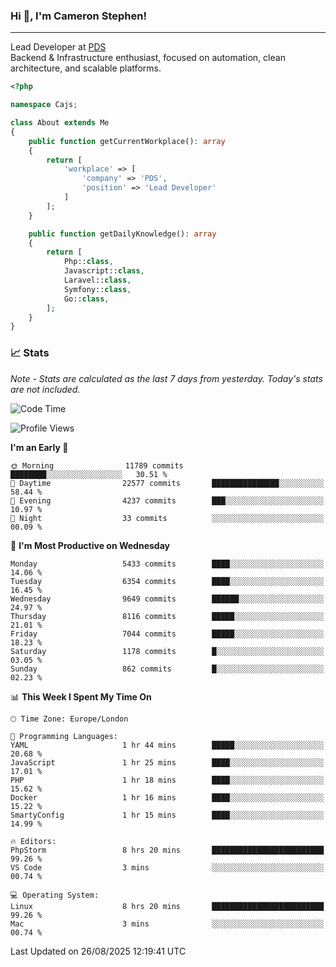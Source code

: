 ### Hi 👋, I'm Cameron Stephen!

---

Lead Developer at [PDS](https://prindatasolutions.co.uk)  
Backend & Infrastructure enthusiast, focused on automation, clean architecture, and scalable platforms.


```php
<?php

namespace Cajs;

class About extends Me
{
    public function getCurrentWorkplace(): array
    {
        return [
            'workplace' => [
                'company' => 'PDS',
                'position' => 'Lead Developer'
            ]
        ];
    }

    public function getDailyKnowledge(): array
    {
        return [
            Php::class,
            Javascript::class,
            Laravel::class,
            Symfony::class,
            Go::class,
        ];
    }
}
```

### 📈 Stats
<p><em>Note - Stats are calculated as the last 7 days from yesterday. Today's stats are not included.</em></p>


<!--START_SECTION:waka-->
![Code Time](http://img.shields.io/badge/Code%20Time-4%2C657%20hrs%2051%20mins-blue)

![Profile Views](http://img.shields.io/badge/Profile%20Views-0-blue)

**I'm an Early 🐤** 

```text
🌞 Morning                11789 commits       ████████░░░░░░░░░░░░░░░░░   30.51 % 
🌆 Daytime                22577 commits       ███████████████░░░░░░░░░░   58.44 % 
🌃 Evening                4237 commits        ███░░░░░░░░░░░░░░░░░░░░░░   10.97 % 
🌙 Night                  33 commits          ░░░░░░░░░░░░░░░░░░░░░░░░░   00.09 % 
```
📅 **I'm Most Productive on Wednesday** 

```text
Monday                   5433 commits        ████░░░░░░░░░░░░░░░░░░░░░   14.06 % 
Tuesday                  6354 commits        ████░░░░░░░░░░░░░░░░░░░░░   16.45 % 
Wednesday                9649 commits        ██████░░░░░░░░░░░░░░░░░░░   24.97 % 
Thursday                 8116 commits        █████░░░░░░░░░░░░░░░░░░░░   21.01 % 
Friday                   7044 commits        █████░░░░░░░░░░░░░░░░░░░░   18.23 % 
Saturday                 1178 commits        █░░░░░░░░░░░░░░░░░░░░░░░░   03.05 % 
Sunday                   862 commits         █░░░░░░░░░░░░░░░░░░░░░░░░   02.23 % 
```


📊 **This Week I Spent My Time On** 

```text
🕑︎ Time Zone: Europe/London

💬 Programming Languages: 
YAML                     1 hr 44 mins        █████░░░░░░░░░░░░░░░░░░░░   20.68 % 
JavaScript               1 hr 25 mins        ████░░░░░░░░░░░░░░░░░░░░░   17.01 % 
PHP                      1 hr 18 mins        ████░░░░░░░░░░░░░░░░░░░░░   15.62 % 
Docker                   1 hr 16 mins        ████░░░░░░░░░░░░░░░░░░░░░   15.22 % 
SmartyConfig             1 hr 15 mins        ████░░░░░░░░░░░░░░░░░░░░░   14.99 % 

🔥 Editors: 
PhpStorm                 8 hrs 20 mins       █████████████████████████   99.26 % 
VS Code                  3 mins              ░░░░░░░░░░░░░░░░░░░░░░░░░   00.74 % 

💻 Operating System: 
Linux                    8 hrs 20 mins       █████████████████████████   99.26 % 
Mac                      3 mins              ░░░░░░░░░░░░░░░░░░░░░░░░░   00.74 % 
```


 Last Updated on 26/08/2025 12:19:41 UTC
<!--END_SECTION:waka-->
